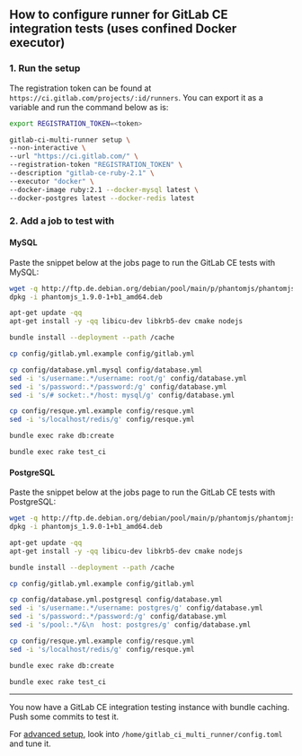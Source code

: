 ## How to configure runner for GitLab CE integration tests (uses confined Docker executor)

### 1. Run the setup

The registration token can be found at `https://ci.gitlab.com/projects/:id/runners`.
You can export it as a variable and run the command below as is:

```bash
export REGISTRATION_TOKEN=<token>

gitlab-ci-multi-runner setup \
--non-interactive \
--url "https://ci.gitlab.com/" \
--registration-token "REGISTRATION_TOKEN" \
--description "gitlab-ce-ruby-2.1" \
--executor "docker" \
--docker-image ruby:2.1 --docker-mysql latest \
--docker-postgres latest --docker-redis latest
```

### 2. Add a job to test with

#### MySQL

Paste the snippet below at the jobs page to run the GitLab CE tests with MySQL:

```bash
wget -q http://ftp.de.debian.org/debian/pool/main/p/phantomjs/phantomjs_1.9.0-1+b1_amd64.deb
dpkg -i phantomjs_1.9.0-1+b1_amd64.deb

apt-get update -qq
apt-get install -y -qq libicu-dev libkrb5-dev cmake nodejs

bundle install --deployment --path /cache

cp config/gitlab.yml.example config/gitlab.yml

cp config/database.yml.mysql config/database.yml
sed -i 's/username:.*/username: root/g' config/database.yml
sed -i 's/password:.*/password:/g' config/database.yml
sed -i 's/# socket:.*/host: mysql/g' config/database.yml

cp config/resque.yml.example config/resque.yml
sed -i 's/localhost/redis/g' config/resque.yml

bundle exec rake db:create

bundle exec rake test_ci
```

#### PostgreSQL

Paste the snippet below at the jobs page to run the GitLab CE tests with PostgreSQL:

```bash
wget -q http://ftp.de.debian.org/debian/pool/main/p/phantomjs/phantomjs_1.9.0-1+b1_amd64.deb
dpkg -i phantomjs_1.9.0-1+b1_amd64.deb

apt-get update -qq
apt-get install -y -qq libicu-dev libkrb5-dev cmake nodejs

bundle install --deployment --path /cache

cp config/gitlab.yml.example config/gitlab.yml

cp config/database.yml.postgresql config/database.yml
sed -i 's/username:.*/username: postgres/g' config/database.yml
sed -i 's/password:.*/password:/g' config/database.yml
sed -i 's/pool:.*/&\n  host: postgres/g' config/database.yml

cp config/resque.yml.example config/resque.yml
sed -i 's/localhost/redis/g' config/resque.yml

bundle exec rake db:create

bundle exec rake test_ci
```

----

You now have a GitLab CE integration testing instance with bundle caching.
Push some commits to test it.

For [advanced setup](../configuration/advanced_setup.md), look into
`/home/gitlab_ci_multi_runner/config.toml` and tune it.
